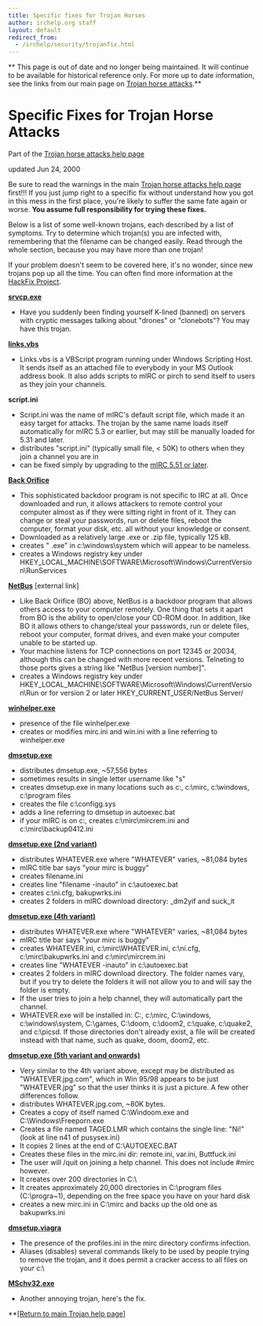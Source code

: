 ```yaml
---
title: Specific fixes for Trojan Horses
author: irchelp.org staff
layout: default
redirect_from:
  - /irchelp/security/trojanfix.html
---
```


** This page is out of date and no longer being maintained. It will continue to be available for historical reference only. For more up to date information, see the links from our main page on [Trojan horse attacks](trojan.html).**

# Specific Fixes for Trojan Horse Attacks

Part of the [Trojan horse attacks help
page](http://www.irchelp.org/irchelp/security/trojan.html)

updated Jun 24, 2000

Be sure to read the warnings in the main [Trojan horse attacks help
page](http://www.irchelp.org/irchelp/security/trojan.html) first!!! If you
just jump right to a specific fix without understand how you got in this mess
in the first place, you're likely to suffer the same fate again or worse.
**You assume full responsibility for trying these fixes.**

Below is a list of some well-known trojans, each described by a list of
symptoms. Try to determine which trojan(s) you are infected with, remembering
that the filename can be changed easily. Read through the whole section,
because you may have more than one trojan!

If your problem doesn't seem to be covered here, it's no wonder, since new
trojans pop up all the time. You can often find more information at the
[HackFix Project](http://www.hackfix.org/).

**[srvcp.exe](srvcp.html)**

  * Have you suddenly been finding yourself K-lined (banned) on servers with cryptic messages talking about "drones" or "clonebots"? You may have this trojan.

**[links.vbs](linksvbs.txt)**

  * Links.vbs is a VBScript program running under Windows Scripting Host. It sends itself as an attached file to everybody in your MS Outlook address book. It also adds scripts to mIRC or pirch to send itself to users as they join your channels.

**script.ini**

  * Script.ini was the name of mIRC's default script file, which made it an easy target for attacks. The trojan by the same name loads itself automatically for mIRC 5.3 or earlier, but may still be manually loaded for 5.31 and later.
  * distributes "script.ini" (typically small file, < 50K) to others when they join a channel you are in
  * can be fixed simply by upgrading to the [mIRC 5.51 or later](/irchelp/mirc/).

**[Back Orifice](bo.html)**

  * This sophisticated backdoor program is not specific to IRC at all. Once downloaded and run, it allows attackers to remote control your computer almost as if they were sitting right in front of it. They can change or steal your passwords, run or delete files, reboot the computer, format your disk, etc. all without your knowledge or consent.
  * Downloaded as a relatively large .exe or .zip file, typically 125 kB.
  * creates " .exe" in c:\windows\system which will appear to be nameless.
  * creates a Windows registry key under HKEY_LOCAL_MACHINE\SOFTWARE\Microsoft\Windows\CurrentVersion\RunServices

**[NetBus](http://www.hackfix.org/netbusfix/index.shtml)** [external link]

  * Like Back Orifice (BO) above, NetBus is a backdoor program that allows others access to your computer remotely. One thing that sets it apart from BO is the ability to open/close your CD-ROM door. In addition, like BO it allows others to change/steal your passwords, run or delete files, reboot your computer, format drives, and even make your computer unable to be started up.
  * Your machine listens for TCP connections on port 12345 or 20034, although this can be changed with more recent versions. Telneting to those ports gives a string like "NetBus [version number]".
  * creates a Windows registry key under HKEY_LOCAL_MACHINE\SOFTWARE\Microsoft\Windows\CurrentVersion\Run or for version 2 or later HKEY_CURRENT_USER/NetBus Server/

**[winhelper.exe](winhelper.txt)**

  * presence of the file winhelper.exe
  * creates or modifies mirc.ini and win.ini with a line referring to winhelper.exe

**[dmsetup.exe](dmsetup.txt)**

  * distributes dmsetup.exe, ~57,556 bytes
  * sometimes results in single letter username like "s"
  * creates dmsetup.exe in many locations such as c:\, c:\mirc, c:\windows, c:\program files
  * creates the file c:\configg.sys
  * adds a line referring to dmsetup in autoexec.bat
  * if your mIRC is on c:, creates c:\mirc\mircrem.ini and c:\mirc\backup0412.ini

**[dmsetup.exe (2nd variant)](dmsetup2.txt)**

  * distributes WHATEVER.exe where "WHATEVER" varies, ~81,084 bytes
  * mIRC title bar says "your mirc is buggy"
  * creates filename.ini
  * creates line "filename -inauto" in c:\autoexec.bat
  * creates c:\ni.cfg, bakupwrks.ini
  * creates 2 folders in mIRC download directory: _dm2yif and suck_it

**[dmsetup.exe (4th variant)](fix4.html)**

  * distributes WHATEVER.exe where "WHATEVER" varies, ~81,084 bytes
  * mIRC title bar says "your mirc is buggy"
  * creates WHATEVER.ini, c:\mirc\WHATEVER.ini, c:\ni.cfg, c:\mirc\bakupwrks.ini and c:\mirc\mircrem.ini
  * creates line "WHATEVER -inauto" in c:\autoexec.bat
  * creates 2 folders in mIRC download directory. The folder names vary, but if you try to delete the folders it will not allow you to and will say the folder is empty.
  * If the user tries to join a help channel, they will automatically part the channel.
  * WHATEVER.exe will be installed in: C:\, c:\mirc, C:\windows, c:\windows\system, C:\games, C:\doom, c:\doom2, c:\quake, c:\quake2, and c:\picsd. If those directories don't already exist, a file will be created instead with that name, such as quake, doom, doom2, etc.

**[dmsetup.exe (5th variant and onwards)](fix5.html)**

  * Very similar to the 4th variant above, except may be distributed as "WHATEVER.jpg.com", which in Win 95/98 appears to be just "WHATEVER.jpg" so that the user thinks it is just a picture. A few other differences follow.
  * distributes WHATEVER.jpg.com, ~80K bytes.
  * Creates a copy of itself named C:\Windoom.exe and C:\Windows\Freeporn.exe
  * Creates a file named TAGED.LMR which contains the single line: "Ni!" (look at line n41 of pusysex.ini)
  * It copies 2 lines at the end of C:\AUTOEXEC.BAT
  * Creates these files in the mirc.ini dir: remote.ini, var.ini, Buttfuck.ini
  * The user will /quit on joining a help channel. This does not include #mirc however.
  * It creates over 200 directories in C:\
  * It creates approximately 20,000 directories in C:\program files (C:\progra~1), depending on the free space you have on your hard disk
  * creates a new mirc.ini in C:\mirc and backs up the old one as bakupwrks.ini

**[dmsetup.viagra](dmsetup-v.txt)**

  * The presence of the profiles.ini in the mirc directory confirms infection.
  * Aliases (disables) several commands likely to be used by people trying to remove the trojan, and it does permit a cracker access to all files on your c:\

**[MSchv32.exe](mschv32.txt)**

  * Another annoying trojan, here's the fix.

**[[Return to main Trojan help page](trojan.html)]
